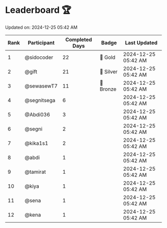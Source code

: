 # Leaderboard 🏆

Updated on: 2024-12-25 05:42 AM

| Rank | Participant       | Completed Days | Badge      | Last Updated         |
|------|-------------------|----------------|------------|----------------------|
| 1    | @sidocoder        | 22             | 🏅 Gold     | 2024-12-25 05:42 AM |
| 2    | @gift             | 21             | 🥈 Silver   | 2024-12-25 05:42 AM |
| 3    | @sewasewT7        | 11             | 🥉 Bronze   | 2024-12-25 05:42 AM |
| 4    | @segnitsega       | 6              |            | 2024-12-25 05:42 AM |
| 5    | @Abdi036          | 3              |            | 2024-12-25 05:42 AM |
| 6    | @segni            | 2              |            | 2024-12-25 05:42 AM |
| 7    | @kika1s1          | 2              |            | 2024-12-25 05:42 AM |
| 8    | @abdi             | 1              |            | 2024-12-25 05:42 AM |
| 9    | @tamirat          | 1              |            | 2024-12-25 05:42 AM |
| 10   | @kiya             | 1              |            | 2024-12-25 05:42 AM |
| 11   | @sena             | 1              |            | 2024-12-25 05:42 AM |
| 12   | @kena             | 1              |            | 2024-12-25 05:42 AM |
